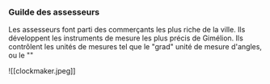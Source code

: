### Guilde des assesseurs
Les assesseurs font parti des commerçants les plus riche de la ville. Ils développent les instruments de mesure les plus précis de Gimélion. 
Ils contrôlent les unités de mesures tel que le "grad" unité de mesure d'angles, ou le "" 

![[clockmaker.jpeg]]